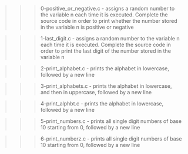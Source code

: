>>> 0-positive_or_negative.c
	- assigns a random number to the variable n each time it is executed. Complete the source code in order to print whether the number stored in the variable n is positive or negative

>>> 1-last_digit.c
	- assigns a random number to the variable n each time it is executed. Complete the source code in order to print the last digit of the number stored in the variable n

>>> 2-print_alphabet.c
	- prints the alphabet in lowercase, followed by a new line

>>> 3-print_alphabets.c
	- prints the alphabet in lowercase, and then in uppercase, followed by a new line

>>> 4-print_alphbt.c
	- prints the alphabet in lowercase, followed by a new line

>>> 5-print_numbers.c
	- prints all single digit numbers of base 10 starting from 0, followed by a new line

>>> 6-print_numberz.c
	- prints all single digit numbers of base 10 starting from 0, followed by a new line
